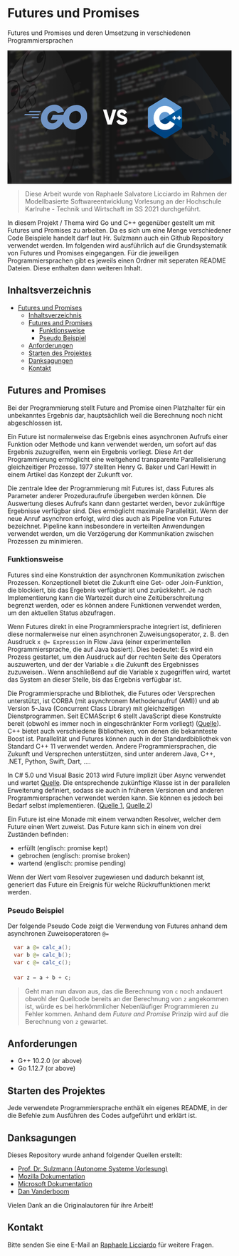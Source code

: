 # Futures und Promises

Futures und Promises und deren Umsetzung in verschiedenen Programmiersprachen

<img src="assets/go_vs_cpp.png"
     alt="Go vs. C++"
     style="height:300px;display:block; margin-left:auto; margin-right:auto;"/>

> Diese Arbeit wurde von Raphaele Salvatore Licciardo im Rahmen der Modellbasierte Softwareentwicklung Vorlesung an der Hochschule Karlruhe - Technik und Wirtschaft im SS 2021 durchgeführt.  

In diesem Projekt / Thema wird Go und C++ gegenüber gestellt um mit Futures und Promises zu arbeiten. Da es sich um eine Menge verschiedener Code Beispiele handelt darf laut Hr. Sulzmann auch ein Github Repository verwendet werden. Im folgenden wird ausführlich auf die Grundsystematik von Futures und Promises eingegangen. Für die jeweiligen Programmiersprachen gibt es jeweils einen Ordner mit seperaten README Dateien. Diese enthalten dann weiteren Inhalt.

## Inhaltsverzeichnis

- [Futures und Promises](#futures-und-promises)
  - [Inhaltsverzeichnis](#inhaltsverzeichnis)
  - [Futures and Promises](#futures-and-promises)
    - [Funktionsweise](#funktionsweise)
    - [Pseudo Beispiel](#pseudo-beispiel)
  - [Anforderungen](#anforderungen)
  - [Starten des Projektes](#starten-des-projektes)
  - [Danksagungen](#danksagungen)
  - [Kontakt](#kontakt)

## Futures and Promises
Bei der Programmierung stellt Future and Promise einen Platzhalter für ein unbekanntes Ergebnis dar, hauptsächlich weil die Berechnung noch nicht abgeschlossen ist.

Ein Future ist normalerweise das Ergebnis eines asynchronen Aufrufs einer Funktion oder Methode und kann verwendet werden, um sofort auf das Ergebnis zuzugreifen, wenn ein Ergebnis vorliegt. Diese Art der Programmierung ermöglicht eine weitgehend transparente Parallelisierung gleichzeitiger Prozesse. 1977 stellten Henry G. Baker und Carl Hewitt in einem Artikel das Konzept der Zukunft vor.

Die zentrale Idee der Programmierung mit Futures ist, dass Futures als Parameter anderer Prozeduraufrufe übergeben werden können. Die Auswertung dieses Aufrufs kann dann gestartet werden, bevor zukünftige Ergebnisse verfügbar sind. Dies ermöglicht maximale Parallelität. Wenn der neue Anruf asynchron erfolgt, wird dies auch als Pipeline von Futures bezeichnet. Pipeline kann insbesondere in verteilten Anwendungen verwendet werden, um die Verzögerung der Kommunikation zwischen Prozessen zu minimieren.

### Funktionsweise
Futures sind eine Konstruktion der asynchronen Kommunikation zwischen Prozessen. Konzeptionell bietet die Zukunft eine Get- oder Join-Funktion, die blockiert, bis das Ergebnis verfügbar ist und zurückkehrt. Je nach Implementierung kann die Wartezeit durch eine Zeitüberschreitung begrenzt werden, oder es können andere Funktionen verwendet werden, um den aktuellen Status abzufragen.

Wenn Futures direkt in eine Programmiersprache integriert ist, definieren diese normalerweise nur einen asynchronen Zuweisungsoperator, z. B. den Ausdruck `x @= Expression` in Flow Java (einer experimentellen Programmiersprache, die auf Java basiert). Dies bedeutet: Es wird ein Prozess gestartet, um den Ausdruck auf der rechten Seite des Operators auszuwerten, und der der Variable `x` die Zukunft des Ergebnisses zuzuweisen.. Wenn anschließend auf die Variable x zugegriffen wird, wartet das System an dieser Stelle, bis das Ergebnis verfügbar ist.

Die Programmiersprache und Bibliothek, die Futures oder Versprechen unterstützt, ist CORBA (mit asynchronem Methodenaufruf (AMI)) und ab Version 5-Java (Concurrent Class Library) mit gleichzeitigen Dienstprogrammen. Seit ECMAScript 6 stellt JavaScript diese Konstrukte bereit (obwohl es immer noch in eingeschränkter Form vorliegt) ([Quelle](https://developer.mozilla.org/en-US/docs/Web/JavaScript/Reference/Global_Objects/Promise)). C++ bietet auch verschiedene Bibliotheken, von denen die bekannteste Boost ist. Parallelität und Futures können auch in der Standardbibliothek von Standard C++ 11 verwendet werden. Andere Programmiersprachen, die Zukunft und Versprechen unterstützen, sind unter anderem Java, C++, .NET, Python, Swift, Dart, ....

In C# 5.0 und Visual Basic 2013 wird Future implizit über Async verwendet und wartet [Quelle](https://docs.microsoft.com/en-us/previous-versions/windows/apps/hh464924(v=win.10)?redirectedfrom=MSDN). Die entsprechende zukünftige Klasse ist in der parallelen Erweiterung definiert, sodass sie auch in früheren Versionen und anderen Programmiersprachen verwendet werden kann. Sie können es jedoch bei Bedarf selbst implementieren. ([Quelle 1](https://docs.microsoft.com/en-us/previous-versions/msp-n-p/ff963556(v=pandp.10)?redirectedfrom=MSDN), [Quelle 2](https://dvanderboom.wordpress.com/2008/07/03/concurrency-with-futures/))

Ein Future ist eine Monade mit einem verwandten Resolver, welcher dem Future einen Wert zuweist. Das Future kann sich in einem von drei Zuständen befinden:

- erfüllt (englisch: promise kept)
- gebrochen (englisch: promise broken)
- wartend (englisch: promise pending)

Wenn der Wert vom Resolver zugewiesen und dadurch bekannt ist, generiert das Future ein Ereignis für welche Rückruffunktionen merkt werden.

### Pseudo Beispiel
Der folgende Pseudo Code zeigt die Verwendung von Futures anhand dem asynchronen Zuweisoperatoren `@=`
```java
  var a @= calc_a();
  var b @= calc_b();
  var c @= calc_c();

  var z = a + b + c;
```

> Geht man nun davon aus, das die Berechnung von `c` noch andauert obwohl der Quellcode bereits an der Berechnung von `z` angekommen ist, würde es bei herkömmlicher Nebenläufiger Programmieren zu Fehler kommen. Anhand dem *Future and Promise* Prinzip wird auf die Berechnung von `z` gewartet.


## Anforderungen
* G++ 10.2.0 (or above)
* Go 1.12.7 (or above)

## Starten des Projektes

Jede verwendete Programmiersprache enthält ein eigenes README, in der die Befehle zum Ausführen des Codes aufgeführt und erklärt ist.

## Danksagungen

Dieses Repository wurde anhand folgender Quellen erstellt:
  - [Prof. Dr. Sulzmann (Autonome Systeme Vorlesung)](https://sulzmann.github.io/AutonomeSysteme/)
  - [Mozilla Dokumentation](https://developer.mozilla.org/en-US/docs/Web/JavaScript/Reference/Global_Objects/Promise)
  - [Microsoft Dokumentation](https://docs.microsoft.com/en-us/previous-versions/msp-n-p/ff963556(v=pandp.10)?redirectedfrom=MSDN)
  - [Dan Vanderboom](https://dvanderboom.wordpress.com/2008/07/03/concurrency-with-futures/)


Vielen Dank an die Originalautoren für ihre Arbeit!

## Kontakt
Bitte senden Sie eine E-Mail an [Raphaele Licciardo](mailto:lira1011@hs-karlsruhe) für weitere Fragen.
